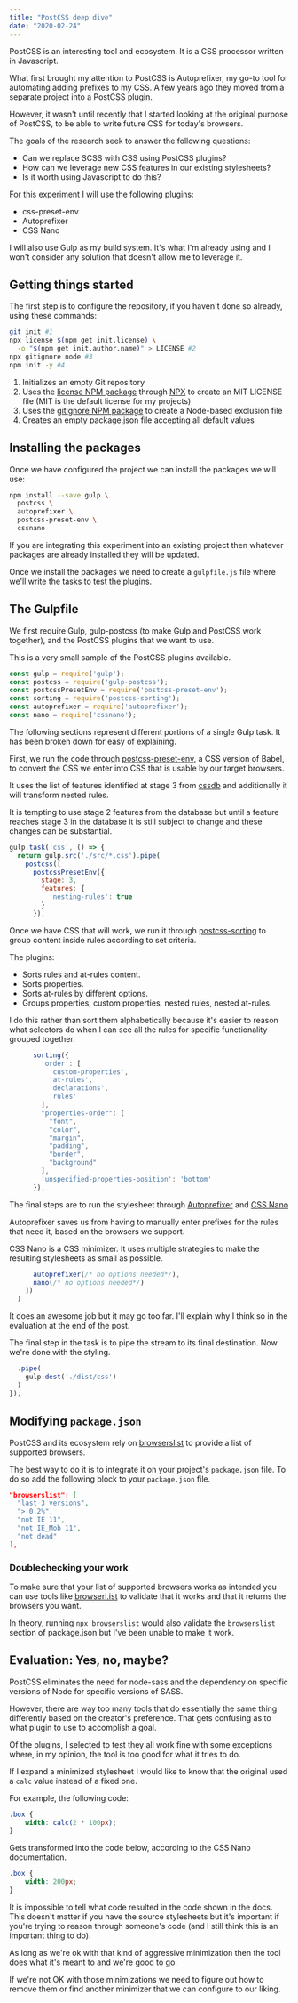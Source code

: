 ```yaml
---
title: "PostCSS deep dive"
date: "2020-02-24"
---
```


PostCSS is an interesting tool and ecosystem. It is a CSS processor written in Javascript.

What first brought my attention to PostCSS is Autoprefixer, my go-to tool for automating adding prefixes to my CSS. A few years ago they moved from a separate project into a PostCSS plugin.

However, it wasn't until recently that I started looking at the original purpose of PostCSS, to be able to write future CSS for today's browsers.

The goals of the research seek to answer the following questions:

- Can we replace SCSS with CSS using PostCSS plugins?
- How can we leverage new CSS features in our existing stylesheets?
- Is it worth using Javascript to do this?

For this experiment I will use the following plugins:

- css-preset-env
- Autoprefixer
- CSS Nano

I will also use Gulp as my build system. It's what I'm already using and I won't consider any solution that doesn't allow me to leverage it.

## Getting things started

The first step is to configure the repository, if you haven't done so already, using these commands:

```bash
git init #1
npx license $(npm get init.license) \
  -o "$(npm get init.author.name)" > LICENSE #2
npx gitignore node #3
npm init -y #4
```

1. Initializes an empty Git repository
2. Uses the [license NPM package](https://www.npmjs.com/package/license) through [NPX](https://www.npmjs.com/package/npx) to create an MIT LICENSE file (MIT is the default license for my projects)
3. Uses the [gitignore NPM package](https://www.npmjs.com/package/gitignore) to create a Node-based exclusion file
4. Creates an empty package.json file accepting all default values

## Installing the packages

Once we have configured the project we can install the packages we will use:

```bash
npm install --save gulp \
  postcss \
  autoprefixer \
  postcss-preset-env \
  cssnano
```

If you are integrating this experiment into an existing project then whatever packages are already installed they will be updated.

Once we install the packages we need to create a `gulpfile.js` file where we'll write the tasks to test the plugins.

## The Gulpfile

We first require Gulp, gulp-postcss (to make Gulp and PostCSS work together), and the PostCSS plugins that we want to use.

This is a very small sample of the PostCSS plugins available.

```js
const gulp = require('gulp');
const postcss = require('gulp-postcss');
const postcssPresetEnv = require('postcss-preset-env');
const sorting = require('postcss-sorting');
const autoprefixer = require('autoprefixer');
const nano = require('cssnano');
```

The following sections represent different portions of a single Gulp task. It has been broken down for easy of explaining.

First, we run the code through [postcss-preset-env](https://preset-env.cssdb.org/), a CSS version of Babel, to convert the CSS we enter into CSS that is usable by our target browsers.

It uses the list of features identified at stage 3 from [cssdb](https://preset-env.cssdb.org/features#stage-3) and additionally it will transform nested rules.

It is tempting to use stage 2 features from the database but until a feature reaches stage 3 in the database it is still subject to change and these changes can be substantial.

```js
gulp.task('css', () => {
  return gulp.src('./src/*.css').pipe(
    postcss([
      postcssPresetEnv({
        stage: 3,
        features: {
          'nesting-rules': true
        }
      }),
```

Once we have CSS that will work, we run it through [postcss-sorting](https://github.com/hudochenkov/postcss-sorting) to group content inside rules according to set criteria.

The plugins:

- Sorts rules and at-rules content.
- Sorts properties.
- Sorts at-rules by different options.
- Groups properties, custom properties, nested rules, nested at-rules.

I do this rather than sort them alphabetically because it's easier to reason what selectors do when I can see all the rules for specific functionality grouped together.

```js
      sorting({
        'order': [
          'custom-properties',
          'at-rules',
          'declarations',
          'rules'
        ],
        "properties-order": [
          "font",
          "color",
          "margin",
          "padding",
          "border",
          "background"
        ],
        'unspecified-properties-position': 'bottom'
      }),
```

The final steps are to run the stylesheet through [Autoprefixer](https://github.com/postcss/autoprefixer) and [CSS Nano](https://cssnano.co/guides/)

Autoprefixer saves us from having to manually enter prefixes for the rules that need it, based on the browsers we support.

CSS Nano is a CSS minimizer. It uses multiple strategies to make the resulting stylesheets as small as possible.

```js
      autoprefixer(/* no options needed*/),
      nano(/* no options needed*/)
    ])
  )
```

It does an awesome job but it may go too far. I'll explain why I think so in the evaluation at the end of the post.

The final step in the task is to pipe the stream to its final destination. Now we're done with the styling.

```js
  .pipe(
    gulp.dest('./dist/css')
  )
});
```

## Modifying `package.json`

PostCSS and its ecosystem rely on [browserslist](https://twitter.com/browserslist) to provide a list of supported browsers.

The best way to do it is to integrate it on your project's `package.json` file. To do so add the following block to your `package.json` file.

```json
"browserslist": [
  "last 3 versions",
  "> 0.2%",
  "not IE 11",
  "not IE_Mob 11",
  "not dead"
],
```

### Doublechecking your work

To make sure that your list of supported browsers works as intended you can use tools like [browserl.ist](https://browserl.ist/) to validate that it works and that it returns the browsers you want.

In theory, running `npx browserslist` would also validate the `browserslist` section of package.json but I've been unable to make it work.

## Evaluation: Yes, no, maybe?

PostCSS eliminates the need for node-sass and the dependency on specific versions of Node for specific versions of SASS.

However, there are way too many tools that do essentially the same thing differently based on the creator's preference. That gets confusing as to what plugin to use to accomplish a goal.

Of the plugins, I selected to test they all work fine with some exceptions where, in my opinion, the tool is too good for what it tries to do.

If I expand a minimized stylesheet I would like to know that the original used a `calc` value instead of a fixed one.

For example, the following code:

```css
.box {
    width: calc(2 * 100px);
}
```

Gets transformed into the code below, according to the CSS Nano documentation.

```css
.box {
    width: 200px;
}
```

It is impossible to tell what code resulted in the code shown in the docs. This doesn't matter if you have the source stylesheets but it's important if you're trying to reason through someone's code (and I still think this is an important thing to do).

As long as we're ok with that kind of aggressive minimization then the tool does what it's meant to and we're good to go.

If we're not OK with those minimizations we need to figure out how to remove them or find another minimizer that we can configure to our liking.
